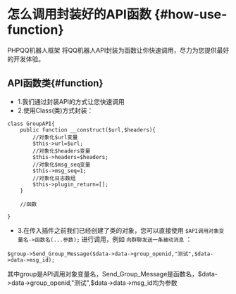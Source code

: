 # 怎么调用封装好的API函数 {#how-use-function}

PHPQQ机器人框架 将QQ机器人API封装为函数让你快速调用，尽力为您提供最好的开发体验。

## API函数类{#function}
- 1.我们通过封装API的方式让您快速调用
- 2.使用Class(类)方式封装：

```
class GroupAPI{
    public function __construct($url,$headers){
        //对象化$url变量
        $this->url=$url;
        //对象化$headers变量
        $this->headers=$headers;
        //对象化$msg_seq变量
        $this->msg_seq=1;
        //对象化日志数组
        $this->plugin_return=[];
    }
    
    //函数

}
```

- 3.在传入插件之前我们已经创建了类的对象，您可以直接使用
``
$API调用对象变量名->函数名(...参数);
``
进行调用，例如
``
向群聊发送一条被动消息
``
：
```
$group->Send_Group_Message($data->data->group_openid,"测试",$data->data->msg_id);
```
其中group是API调用对象变量名，Send_Group_Message是函数名，$data->data->group_openid,"测试",$data->data->msg_id均为参数